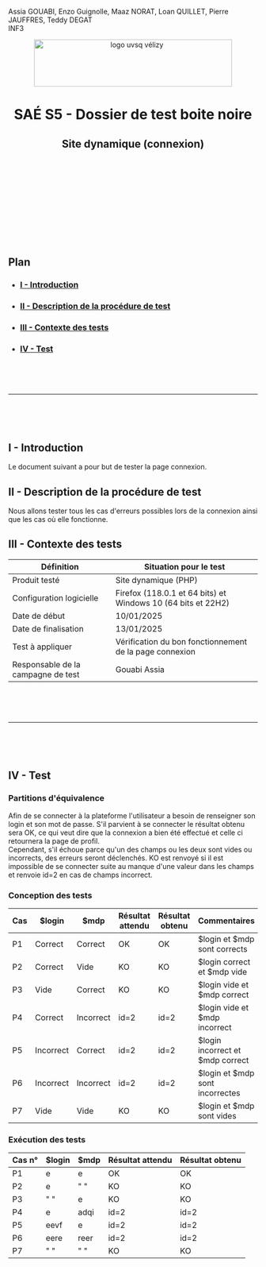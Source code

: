 Assia GOUABI, Enzo Guignolle, Maaz NORAT, Loan QUILLET, Pierre JAUFFRES, Teddy DEGAT<br>
INF3

<div align="center">
<img height="95" width="400" src="../img/IUT_Velizy_Villacoublay_logo_2020_ecran.png" title="logo uvsq vélizy"/>

# SAÉ S5 - Dossier de test boite noire 
## Site dynamique (connexion)

<br><br>

</div>

<br><br><br><br><br><br><br>

## Plan
- ### [I - Introduction](#I)
- ### [II - Description de la procédure de test](#II)
- ### [III - Contexte des tests](#III)
- ### [IV - Test](#IV)


<br><br><br>

----------

<br><br><br>

## <a name="I"></a>I - Introduction

Le document suivant a pour but de tester la page connexion.
<br>

## <a name="II"></a>II - Description de la procédure de test

Nous allons tester tous les cas d'erreurs possibles lors de la connexion ainsi que les cas où elle fonctionne. 
<br>

## <a name="III"></a>III - Contexte des tests

| Définition                         | Situation pour le test                                                   |
|------------------------------------|--------------------------------------------------------------------------|
| Produit testé                      | Site dynamique (PHP)                                                     |
| Configuration logicielle           | Firefox (118.0.1 et 64 bits) et<br/>Windows 10 (64 bits et 22H2)         |
| Date de début                      | 10/01/2025                                                               |
| Date de finalisation               | 13/01/2025                                                               |
| Test à appliquer                   | Vérification du bon fonctionnement de la page connexion                  |
| Responsable de la campagne de test | Gouabi Assia                       |


<br><br><br>

----------

<br><br><br>

## <a name="IV"></a>IV - Test

### Partitions d'équivalence 

Afin de se connecter à la plateforme l'utilisateur a besoin de renseigner son login et son mot de passe. S'il parvient à se connecter le résultat obtenu sera OK, ce qui veut dire que la connexion a bien été effectué et celle ci retournera la page de profil. 
<br>
Cependant, s'il échoue parce qu'un des champs ou les deux sont vides ou incorrects, des erreurs seront déclenchés. KO est renvoyé si il est impossible de se connecter suite au manque d'une valeur dans les champs et renvoie id=2 en cas de champs incorrect. 

### Conception des tests

| Cas | $login                | $mdp               | Résultat attendu   | Résultat obtenu    | Commentaires                                               |
|:----|---------------------------|---------------------------|--------------------|--------------------|------------------------------------------------------------|
| P1  | Correct                      | Correct                   | OK | OK | $login et $mdp sont corrects                     |
| P2  | Correct                   | Vide                      | KO | KO | $login correct et $mdp vide                     |
| P3  | Vide                   | Correct                      | KO | KO | $login vide et $mdp correct                     |
| P4  | Correct                   | Incorrect                      | id=2 | id=2 | $login vide et $mdp incorrect                     |
| P5  | Incorrect                   | Correct                      | id=2 | id=2 | $login incorrect et $mdp correct                     |
| P6  | Incorrect                   | Incorrect                      | id=2 | id=2 | $login et $mdp sont incorrectes                     |
| P7  | Vide                   | Vide                      | KO | KO | $login et $mdp sont vides                     |


### Exécution des tests 

| Cas n° | $login | $mdp      | Résultat attendu   | Résultat obtenu    |
|:-------|------------|------------------|--------------------|--------------------|
| P1      | e        | e  | OK | OK |
| P2      | e      | " "              | KO | KO |
| P3      | " "        | e              | KO | KO |
| P4      | e      | adqi    | id=2      |id=2           |
| P5      | eevf      | e  | id=2       | id=2          |
| P6      | eere      | reer  | id=2     | id=2          |
| P7      | " "      | " "  | KO     | KO          |